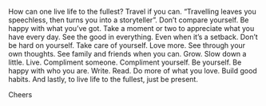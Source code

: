 How can one live life to the fullest?
Travel if you can. “Travelling leaves you speechless, then turns you into a storyteller”.
Don’t compare yourself. Be happy with what you’ve got.
Take a moment or two to appreciate what you have every day.
See the good in everything. Even when it’s a setback.
Don’t be hard on yourself.
Take care of yourself.
Love more.
See through your own thoughts.
See family and friends when you can.
Grow.
Slow down a little.
Live.
Compliment someone. Compliment yourself.
Be yourself. Be happy with who you are.
Write. Read. Do more of what you love.
Build good habits.
And lastly, to live life to the fullest, just be present.

Cheers